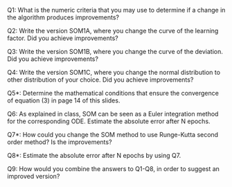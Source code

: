 Q1: What is the numeric criteria that you may use to determine if a change in the algorithm produces improvements?

Q2: Write the version SOM1A, where you change the curve of the learning factor. Did you achieve improvements?

Q3: Write the version SOM1B, where you change the curve of the deviation. Did you achieve improvements?

Q4: Write the version SOM1C, where you change the normal distribution to other distribution of your choice. Did you achieve improvements?

Q5*: Determine the mathematical conditions that ensure the convergence of equation (3) in page 14 of this slides.

Q6: As explained in class, SOM can be seen as a Euler integration method for the corresponding ODE. Estimate the absolute error after N epochs.

Q7*: How could you change the SOM method to use Runge-Kutta second order method? Is the improvements?

Q8*: Estimate the absolute error after N epochs by using Q7.

Q9: How would you combine the answers to Q1-Q8, in order to suggest an improved version?